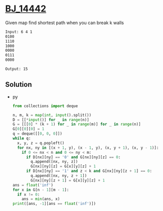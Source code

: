 # [BJ_14442](https://acmicpc.net/problem/14442)

Given map find shortest path when you can break k walls

```txt
Input: 6 4 1
0100
1110
1000
0000
0111
0000

Output: 15
```

## Solution

* py

  ```py
  from collections import deque

  n, m, k = map(int, input().split())
  D = [[*input()] for _ in range(n)]
  G = [[[0] * (k + 1) for _ in range(m)] for _ in range(n)]
  G[0][0][0] = 1
  q = deque([[0, 0, 0]])
  while q:
    x, y, z = q.popleft()
    for nx, ny in [(x + 1, y), (x - 1, y), (x, y + 1), (x, y - 1)]:
      if 0 <= nx < n and 0 <= ny < m:
        if D[nx][ny] == '0' and G[nx][ny][z] == 0:
          q.append([nx, ny, z])
          G[nx][ny][z] = G[x][y][z] + 1
        if D[nx][ny] == '1' and z < k and G[nx][ny][z + 1] == 0:
          q.append([nx, ny, z + 1])
          G[nx][ny][z + 1] = G[x][y][z] + 1
  ans = float('inf')
  for x in G[n - 1][m - 1]:
    if x != 0:
      ans = min(ans, x)
  print([ans, -1][ans == float('inf')])
  ```
